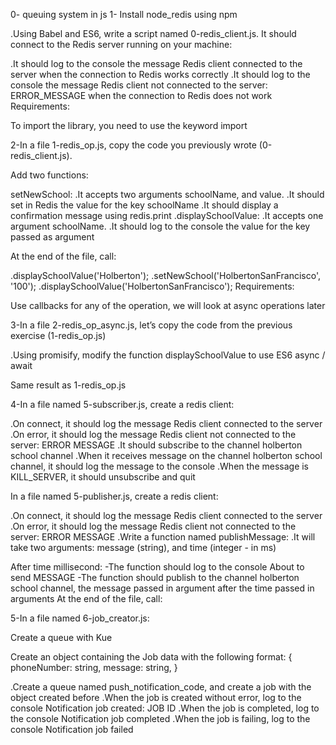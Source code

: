 0- queuing system in js
1- Install node_redis using npm

.Using Babel and ES6, write a script named 0-redis_client.js. It should connect to the Redis server running on your machine:

.It should log to the console the message Redis client connected to the server when the connection to Redis works correctly
.It should log to the console the message Redis client not connected to the server: ERROR_MESSAGE when the connection to Redis does not work
Requirements:

To import the library, you need to use the keyword import

2-In a file 1-redis_op.js, copy the code you previously wrote (0-redis_client.js).

Add two functions:

setNewSchool:
.It accepts two arguments schoolName, and value.
.It should set in Redis the value for the key schoolName
.It should display a confirmation message using redis.print
.displaySchoolValue:
.It accepts one argument schoolName.
.It should log to the console the value for the key passed as argument

At the end of the file, call:

.displaySchoolValue('Holberton');
.setNewSchool('HolbertonSanFrancisco', '100');
.displaySchoolValue('HolbertonSanFrancisco');
Requirements:

Use callbacks for any of the operation, we will look at async operations later

3-In a file 2-redis_op_async.js, let’s copy the code from the previous exercise (1-redis_op.js)

.Using promisify, modify the function displaySchoolValue to use ES6 async / await

Same result as 1-redis_op.js

4-In a file named 5-subscriber.js, create a redis client:

.On connect, it should log the message Redis client connected to the server
.On error, it should log the message Redis client not connected to the server: ERROR MESSAGE
.It should subscribe to the channel holberton school channel
.When it receives message on the channel holberton school channel, it should log the message to the console
.When the message is KILL_SERVER, it should unsubscribe and quit


In a file named 5-publisher.js, create a redis client:

.On connect, it should log the message Redis client connected to the server
.On error, it should log the message Redis client not connected to the server: ERROR MESSAGE
.Write a function named publishMessage:
.It will take two arguments: message (string), and time (integer - in ms)

After time millisecond:
  -The function should log to the console About to send MESSAGE
  -The function should publish to the channel holberton school channel, the message passed in argument after the time passed in arguments
At the end of the file, call:


5-In a file named 6-job_creator.js:

Create a queue with Kue

Create an object containing the Job data with the following format:
{
  phoneNumber: string,
  message: string,
}

.Create a queue named push_notification_code, and create a job with the object created before
.When the job is created without error, log to the console Notification job created: JOB ID
.When the job is completed, log to the console Notification job completed
.When the job is failing, log to the console Notification job failed

